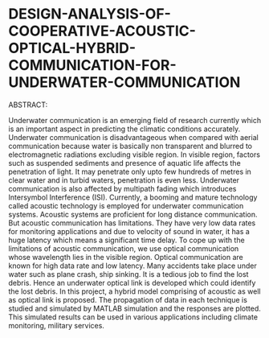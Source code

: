 # DESIGN-ANALYSIS-OF-COOPERATIVE-ACOUSTIC-OPTICAL-HYBRID-COMMUNICATION-FOR-UNDERWATER-COMMUNICATION


ABSTRACT:

Underwater communication is an emerging field of research currently which is an important
aspect in predicting the climatic conditions accurately. Underwater communication
is disadvantageous when compared with aerial communication because water is
basically non transparent and blurred to electromagnetic radiations excluding visible
region. In visible region, factors such as suspended sediments and presence of aquatic
life affects the penetration of light. It may penetrate only upto few hundreds of metres in
clear water and in turbid waters, penetration is even less. Underwater communication is
also affected by multipath fading which introduces Intersymbol Interference (ISI). Currently,
a booming and mature technology called acoustic technology is employed for
underwater communication systems. Acoustic systems are proficient for long distance
communication. But acoustic communication has limitations. They have very low data
rates for monitoring applications and due to velocity of sound in water, it has a huge
latency which means a significant time delay. To cope up with the limitations of acoustic
communication, we use optical communication whose wavelength lies in the visible
region. Optical communication are known for high data rate and low latency. Many
accidents take place under water such as plane crash, ship sinking. It is a tedious job to
find the lost debris. Hence an underwater optical link is developed which could identify
the lost debris. In this project, a hybrid model comprising of acoustic as well as optical
link is proposed. The propagation of data in each technique is studied and simulated by
MATLAB simulation and the responses are plotted. This simulated results can be used
in various applications including climate monitoring, military services.
